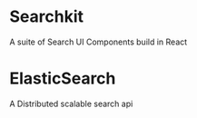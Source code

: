 # Searchkit
A suite of Search UI Components build in React

# ElasticSearch
A Distributed scalable search api


